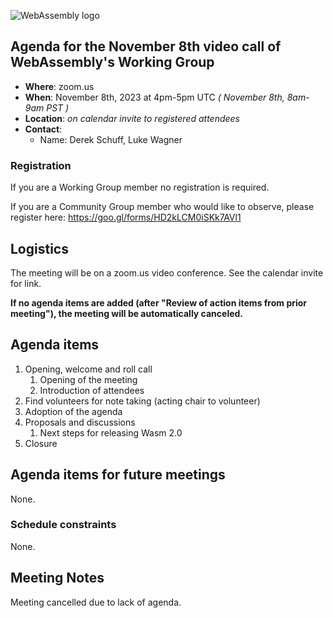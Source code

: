 ![WebAssembly logo](/images/WebAssembly.png)

## Agenda for the November 8th video call of WebAssembly's Working Group

- **Where**: zoom.us
- **When**: November 8th, 2023 at 4pm-5pm UTC *( November 8th, 8am-9am PST )*
- **Location**: *on calendar invite to registered attendees*
- **Contact**:
    - Name: Derek Schuff, Luke Wagner

### Registration

If you are a Working Group member no registration is required.

If you are a Community Group member who would like to observe, please register here: https://goo.gl/forms/HD2kLCM0iSKk7AVl1

## Logistics

The meeting will be on a zoom.us video conference.
See the calendar invite for link.

**If no agenda items are added (after "Review of action items from prior meeting"),
the meeting will be automatically canceled.**

## Agenda items

1. Opening, welcome and roll call
    1. Opening of the meeting
    1. Introduction of attendees
1. Find volunteers for note taking (acting chair to volunteer)
1. Adoption of the agenda
1. Proposals and discussions
    1. Next steps for releasing Wasm 2.0
1. Closure

## Agenda items for future meetings

None.

### Schedule constraints

None.

## Meeting Notes

Meeting cancelled due to lack of agenda.
